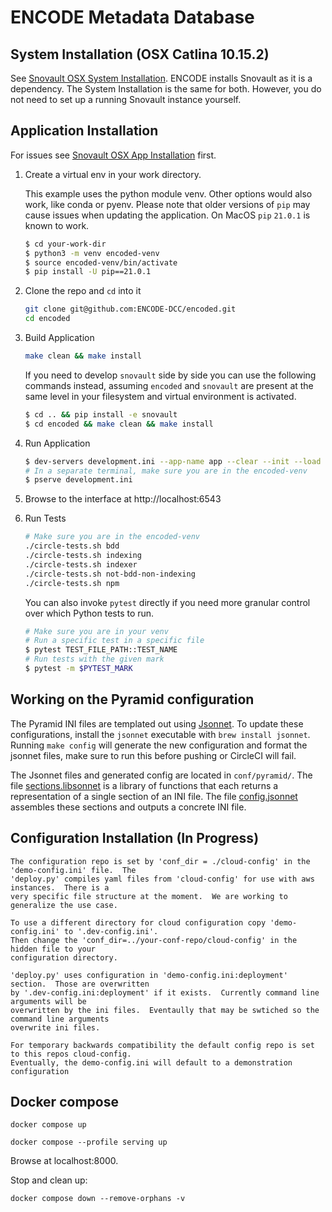 ENCODE Metadata Database
========================


## System Installation (OSX Catlina 10.15.2)
See [Snovault OSX System Installation][].  ENCODE installs Snovault as it is a dependency.
The System Installation is the same for both.  However, you do not need to set up a running 
Snovault instance yourself.


## Application Installation
For issues see [Snovault OSX App Installation][] first.

1. Create a virtual env in your work directory.

   This example uses the python module venv. Other options would also work, like conda or pyenv.
   Please note that older versions of `pip` may cause issues when updating the application.
   On MacOS `pip` `21.0.1` is known to work.
    ```bash
    $ cd your-work-dir
    $ python3 -m venv encoded-venv
    $ source encoded-venv/bin/activate
    $ pip install -U pip==21.0.1
    ```

2. Clone the repo and `cd` into it
    ```bash
    git clone git@github.com:ENCODE-DCC/encoded.git
    cd encoded
    ```

3. Build Application
    ```bash
    make clean && make install
    ```

    If you need to develop `snovault` side by side you can use the following commands instead, assuming `encoded` and `snovault` are present at the same level in your filesystem and virtual environment is activated.

    ```bash
    $ cd .. && pip install -e snovault
    $ cd encoded && make clean && make install
    ```

4. Run Application
    ```bash
    $ dev-servers development.ini --app-name app --clear --init --load
    # In a separate terminal, make sure you are in the encoded-venv
    $ pserve development.ini
    ```

5. Browse to the interface at http://localhost:6543

6. Run Tests
    ```bash
    # Make sure you are in the encoded-venv
    ./circle-tests.sh bdd
    ./circle-tests.sh indexing
    ./circle-tests.sh indexer
    ./circle-tests.sh not-bdd-non-indexing
    ./circle-tests.sh npm
    ```

    You can also invoke `pytest` directly if you need more granular control over which Python tests to run.

    ```bash
    # Make sure you are in your venv
    # Run a specific test in a specific file
    $ pytest TEST_FILE_PATH::TEST_NAME
    # Run tests with the given mark
    $ pytest -m $PYTEST_MARK
    ```

## Working on the Pyramid configuration
The Pyramid INI files are templated out using [Jsonnet](https://jsonnet.org/). To update
these configurations, install the `jsonnet` executable with `brew install jsonnet`.
Running `make config` will generate the new configuration and format the jsonnet files,
make sure to run this before pushing or CircleCI will fail.

The Jsonnet files and generated config are located in `conf/pyramid/`. The file
[sections.libsonnet](conf/pyramid/sections.libsonnet) is a library of functions that
each returns a representation of a single section of an INI file. The file
[config.jsonnet](conf/pyramid/config.jsonnet) assembles these sections and outputs a
concrete INI file.

## Configuration Installation (In Progress)
    The configuration repo is set by 'conf_dir = ./cloud-config' in the 'demo-config.ini' file.  The
    'deploy.py' compiles yaml files from 'cloud-config' for use with aws instances.  There is a
    very specific file structure at the moment.  We are working to generalize the use case.

    To use a different directory for cloud configuration copy 'demo-config.ini' to '.dev-config.ini'.
    Then change the 'conf_dir=../your-conf-repo/cloud-config' in the hidden file to your 
    configuration directory.

    'deploy.py' uses configuration in 'demo-config.ini:deployment' section.  Those are overwritten
    by '.dev-config.ini:deployment' if it exists.  Currently command line arguments will be
    overwritten by the ini files.  Eventaully that may be swtiched so the command line arguments
    overwrite ini files.

    For temporary backwards compatibility the default config repo is set to this repos cloud-config.
    Eventually, the demo-config.ini will default to a demonstration configuration


[Snovault OSX System Installation]: https://github.com/ENCODE-DCC/snovault/blob/dev/README.rst#system-installation-osx-catlina-10152
[Snovault OSX App Installation]: https://github.com/ENCODE-DCC/snovault/blob/dev/README.rst#application-installation


## Docker compose

`docker compose up`

`docker compose --profile serving up`

Browse at localhost:8000.

Stop and clean up:

`docker compose down --remove-orphans -v`